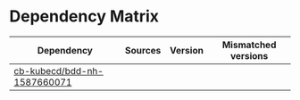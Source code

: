 # Dependency Matrix

Dependency | Sources | Version | Mismatched versions
---------- | ------- | ------- | -------------------
[cb-kubecd/bdd-nh-1587660071](https://github.com/cb-kubecd/bdd-nh-1587660071.git) |  | []() | 
